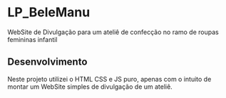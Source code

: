 # LP_BeleManu
WebSite de Divulgação para um ateliê de confecção no ramo de roupas femininas infantil

## Desenvolvimento

Neste projeto utilizei o HTML CSS e JS puro, apenas com o intuito de montar um WebSite simples de divulgação
de um ateliê.
